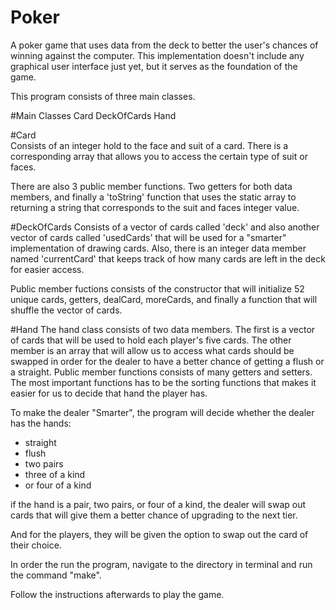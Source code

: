 # Poker
A poker game that uses data from the deck to better the user's chances of winning against the computer. This implementation doesn't include any graphical user interface just yet, but it serves as the foundation of the game.

This program consists of three main classes.

#Main Classes 
	Card
	DeckOfCards
	Hand

#Card  
Consists of an integer hold to the face and suit of a card. There is a corresponding array that allows you to access the certain type of suit or faces.

There are also 3 public member functions. Two getters for both data members, and
finally a 'toString' function that uses the static array to returning a string that
corresponds to the suit and faces integer value.

#DeckOfCards
Consists of a vector of cards called 'deck' and also another vector of cards called
'usedCards' that will be used for a "smarter" implementation of drawing cards. Also,
there is an integer data member named 'currentCard' that keeps track of how many
cards are left in the deck for easier access.

Public member fuctions consists of the constructor that will initialize 52 unique cards, getters, dealCard, moreCards, and finally a function that will shuffle the vector of cards.

#Hand
The hand class consists of two data members. The first is a vector of cards that will be used to hold each player's five cards. The other member is an array that will allow us to access what cards should be swapped in order for the dealer to have a better chance of getting a flush or a straight.
Public member functions consists of many getters and setters. The most important functions has to be the sorting functions that makes it easier for us to decide that hand the player has.

To make the dealer "Smarter", the program will decide whether the dealer has the hands:
- straight
- flush
- two pairs
- three of a kind
- or four of a kind

if the hand is a pair, two pairs, or four of a kind, the dealer will swap out cards that will give them a better chance of upgrading to the next tier.

And for the players, they will be given the option to swap out the card of their choice.

In order the run the program, navigate to the directory in terminal and run the command "make".

Follow the instructions afterwards to play the game.
